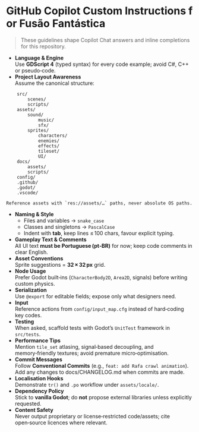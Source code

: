 # GitHub Copilot Custom Instructions for **Fusão Fantástica**

> These guidelines shape Copilot Chat answers and inline completions for this repository.

- **Language & Engine**  
    Use **GDScript 4** (typed syntax) for every code example; avoid C#, C++ or pseudo‑code.
- **Project Layout Awareness**  
    Assume the canonical structure:

```
    src/
        scenes/
        scripts/
    assets/
        sound/
            music/
            sfx/
        sprites/
            characters/
            enemies/
            effects/
            tileset/
            UI/
    docs/
        assets/
        scripts/
    config/
    .github/
    .godot/
    .vscode/

```

    Reference assets with `res://assets/…` paths, never absolute OS paths.
- **Naming & Style**  
    * Files and variables → `snake_case`  
    * Classes and singletons → `PascalCase`  
    * Indent with **tab**, keep lines ≤ 100 chars, favour explicit typing.
- **Gameplay Text & Comments**  
    All UI text **must be Portuguese (pt‑BR)** for now; keep code comments in clear English.
- **Asset Conventions**  
    Sprite suggestions = **32 × 32 px** grid.
- **Node Usage**  
    Prefer Godot built‑ins (`CharacterBody2D`, `Area2D`, signals) before writing custom physics.
- **Serialization**  
    Use `@export` for editable fields; expose only what designers need.
- **Input**  
    Reference actions from `config/input_map.cfg` instead of hard‑coding key codes.
- **Testing**  
    When asked, scaffold tests with Godot’s `UnitTest` framework in `src/tests`.
- **Performance Tips**  
    Mention `tile_set` atlasing, signal‑based decoupling, and memory‑friendly textures; avoid premature micro‑optimisation.
- **Commit Messages**  
    Follow **Conventional Commits** (e.g., `feat: add Rafa crawl animation`).
    Add any changes to docs/CHANGELOG.md when commits are made.
- **Localisation Hooks**  
    Demonstrate `tr()` and `.po` workflow under `assets/locale/`.
- **Dependency Policy**  
    Stick to **vanilla Godot**; do **not** propose external libraries unless explicitly requested.
- **Content Safety**  
    Never output proprietary or license‑restricted code/assets; cite open‑source licences where relevant.

<!-- End of custom instructions -->